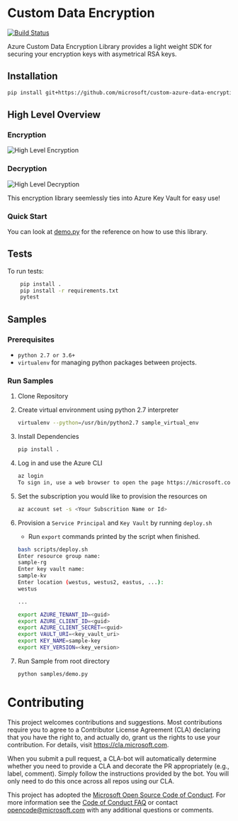 # Custom Data Encryption
[![Build Status](https://travis-ci.org/Microsoft/custom-azure-data-encryption.svg?branch=master)](https://travis-ci.org/Microsoft/custom-azure-data-encryption)

Azure Custom Data Encryption Library provides a light weight SDK for securing your encryption keys with asymetrical RSA keys.

## Installation

```bash
pip install git+https://github.com/microsoft/custom-azure-data-encryption.git
```

## High Level Overview

### Encryption
![High Level Encryption](./images/high_level_encryption.jpg)

### Decryption
![High Level Decryption](./images/high_level_decryption.jpg)

This encryption library seemlessly ties into Azure Key Vault for easy use!

### Quick Start

You can look at [demo.py](./samples/demo.py) for the reference on how to use this library.

## Tests

To run tests:

```bash
    pip install .
    pip install -r requirements.txt
    pytest
```

## Samples

### Prerequisites
- `python 2.7 or 3.6+`
- `virtualenv` for managing python packages between projects.


### Run Samples
1. Clone Repository

2. Create virtual environment using python 2.7 interpreter
    ```bash
    virtualenv --python=/usr/bin/python2.7 sample_virtual_env
    ```

3. Install Dependencies
    ```bash
    pip install .
    ```

5. Log in and use the Azure CLI
    ```bash
    az login
    To sign in, use a web browser to open the page https://microsoft.com/devicelogin and enter the code <Your Code> to authenticate.
    ```

6. Set the subscription you would like to provision the resources on
    ```bash
    az account set -s <Your Subscrition Name or Id>
    ```

7. Provision a `Service Principal` and `Key Vault` by running `deploy.sh`
    - Run `export` commands printed by the script when finished.
    ```bash
    bash scripts/deploy.sh
    Enter resource group name:
    sample-rg
    Enter key vault name:
    sample-kv
    Enter location (westus, westus2, eastus, ...):
    westus

    ...

    export AZURE_TENANT_ID=<guid>
    export AZURE_CLIENT_ID=<guid>
    export AZURE_CLIENT_SECRET=<guid>
    export VAULT_URI=<key_vault_uri>
    export KEY_NAME=sample-key
    export KEY_VERSION=<key_version>
    ```

8. Run Sample from root directory
    ```bash
    python samples/demo.py
    ```

# Contributing

This project welcomes contributions and suggestions.  Most contributions require you to agree to a
Contributor License Agreement (CLA) declaring that you have the right to, and actually do, grant us
the rights to use your contribution. For details, visit https://cla.microsoft.com.

When you submit a pull request, a CLA-bot will automatically determine whether you need to provide
a CLA and decorate the PR appropriately (e.g., label, comment). Simply follow the instructions
provided by the bot. You will only need to do this once across all repos using our CLA.

This project has adopted the [Microsoft Open Source Code of Conduct](https://opensource.microsoft.com/codeofconduct/).
For more information see the [Code of Conduct FAQ](https://opensource.microsoft.com/codeofconduct/faq/) or
contact [opencode@microsoft.com](mailto:opencode@microsoft.com) with any additional questions or comments.
